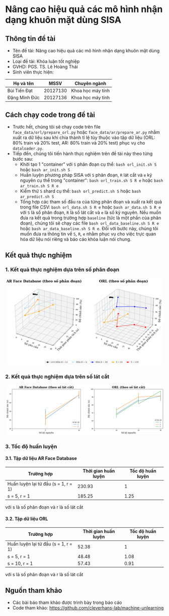 # Nâng cao hiệu quả các mô hình nhận dạng khuôn mặt dùng SISA

## Thông tin đề tài

- Tên đề tài: Nâng cao hiệu quả các mô hình nhận dạng khuôn mặt dùng SISA
- Loại đề tài: Khóa luận tốt nghiệp
- GVHD: PGS. TS. Lê Hoàng Thái
- Sinh viên thực hiện:

| Họ và tên  | MSSV  | Chuyên ngành  |
|    ---     | ---   | ---   |
| Bùi Tiến Đạt  | 20127130  | Khoa học máy tính  |
| Đặng Minh Đức  | 20127136  | Khoa học máy tính  |

## Cách chạy code trong đề tài

- Trước hết, chúng tôi sẽ chạy code trên file `face_data/orl/prepare_orl.py` hoặc `face_data/ar/prepare_ar.py` nhằm xuất ra dữ liệu sau khi chia thành tỉ lệ tùy thuộc vào tập dữ liệu (ORL: 80% train và 20% test, AR: 80% train và 20% test) phục vụ cho `dataloader.py`.
- Tiếp đến, chúng tôi tiến hành thực nghiệm trên đề tài này theo từng bước sau:
    * Khởi tạo 1 "container" với `S` phân đoạn cụ thể: `bash orl_init.sh S` hoặc `bash ar_init.sh S`
    * Huấn luyện phương pháp SISA với `S` phân đoạn, `R` lát cắt và `e` kỷ nguyên cụ thể trong "container": `bash orl_train.sh S R e` hoặc `bash ar_train.sh S R e`
    * Kiểm thử `S` shard cụ thể: `bash orl_predict.sh S` hoặc `bash ar_predict.sh S`
    * Tổng hợp các tham số đầu ra của từng phân đoạn và xuất ra kết quả trong file CSV: `bash orl_data.sh S R e` hoặc `bash ar_data.sh S R e` với `S` là số phân đoạn, `R` là số lát cắt và `e` là số kỷ nguyên. Nếu muốn đưa ra kết quả trong trường hợp `baseline` (tức là một phần của phân đoạn), chúng tôi sẽ chạy các file `bash orl_data_baseline.sh S R e` hoặc `bash ar_data_baseline.sh S R e`. Đối với bước này, chúng tôi muốn đưa ra thông tin về `S`, `R`, `e` nhằm phục vụ cho việc trực quan hóa dữ liệu nói riêng và báo cáo khóa luận nói chung. 

## Kết quả thực nghiệm

### 1. Kết quả thực nghiệm dựa trên số phân đoạn
![Biểu đồ thể hiện thời gian huấn luyện và độ chính xác dựa trên phân đoạn của hai tập dữ liệu AR Face Database và ORL](./vis_img/plot_base_shards.png)

### 2. Kết quả thực nghiệm dựa trên số lát cắt
![Biểu đồ thể hiện độ chính xác dựa trên số lát cắt của hai tập dữ liệu AR Face Database và ORL](./vis_img/plot_base_slices.png)

### 3. Tốc độ huấn luyện
#### 3.1. Tập dữ liệu AR Face Database

| Trường hợp  | Thời gian huấn luyện  | Tốc độ huấn luyện  |
|    ---     | ---   | ---   |
| Huấn luyện lại từ đầu (s = 1, r = 1)  | 230.93  | 1  |
| s = 5, r = 1  | 185.25  | 1.25  |

với s là số phân đoạn và r là số lát cắt
#### 3.2. Tập dữ liệu ORL

| Trường hợp  | Thời gian huấn luyện  | Tốc độ huấn luyện  |
|    ---     | ---   | ---   |
| Huấn luyện lại từ đầu (s = 1, r = 1)  | 52.38  | 1  |
| s = 5, r = 1  | 48.48  | 1.08  |
| s = 10, r = 1  | 57.43  | 0.91  |

với s là số phân đoạn và r là số lát cắt

## Nguồn tham khảo
- Các bài báo tham khảo được trình bày trong báo cáo
- Code tham khảo: https://github.com/cleverhans-lab/machine-unlearning